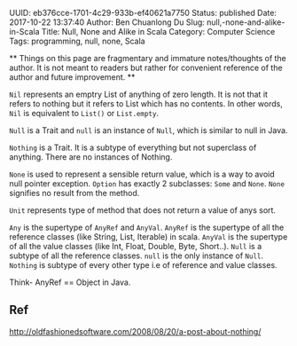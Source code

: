 UUID: eb376cce-1701-4c29-933b-ef40621a7750
Status: published
Date: 2017-10-22 13:37:40
Author: Ben Chuanlong Du
Slug: null,-none-and-alike-in-Scala
Title: Null, None and Alike in Scala
Category: Computer Science
Tags: programming, null, none, Scala

**
Things on this page are
fragmentary and immature notes/thoughts of the author.
It is not meant to readers
but rather for convenient reference of the author and future improvement.
**

`Nil` represents an emptry List of anything of zero length. 
It is not that it refers to nothing but it refers to List which has no contents.
In other words, `Nil` is equivalent to `List()` or `List.empty`.

`Null` is a Trait and `null` is an instance of `Null`,
which is similar to null in Java.

`Nothing` is a Trait. 
It is a subtype of everything 
but not superclass of anything. 
There are no instances of Nothing.

`None` is used to represent a sensible return value,
which is a way to avoid null pointer exception.
`Option` has exactly 2 subclasses: `Some` and `None`. 
`None` signifies no result from the method.

`Unit` represents type of method that does not return a value of anys sort.

`Any` is the supertype of `AnyRef` and `AnyVal`. 
`AnyRef` is the supertype of all the reference classes (like String, List, Iterable) in scala. 
`AnyVal` is the supertype of all the value classes (like Int, Float, Double, Byte, Short..). 
`Null` is a subtype of all the reference classes. 
`null` is the only instance of `Null`. 
`Nothing` is subtype of every other type i.e of reference and value classes. 

Think- AnyRef == Object in Java.

## Ref

http://oldfashionedsoftware.com/2008/08/20/a-post-about-nothing/
